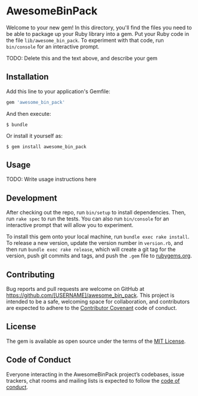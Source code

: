 # AwesomeBinPack

Welcome to your new gem! In this directory, you'll find the files you need to be able to package up your Ruby library into a gem. Put your Ruby code in the file `lib/awesome_bin_pack`. To experiment with that code, run `bin/console` for an interactive prompt.

TODO: Delete this and the text above, and describe your gem

## Installation

Add this line to your application's Gemfile:

```ruby
gem 'awesome_bin_pack'
```

And then execute:

    $ bundle

Or install it yourself as:

    $ gem install awesome_bin_pack

## Usage

TODO: Write usage instructions here

## Development

After checking out the repo, run `bin/setup` to install dependencies. Then, run `rake spec` to run the tests. You can also run `bin/console` for an interactive prompt that will allow you to experiment.

To install this gem onto your local machine, run `bundle exec rake install`. To release a new version, update the version number in `version.rb`, and then run `bundle exec rake release`, which will create a git tag for the version, push git commits and tags, and push the `.gem` file to [rubygems.org](https://rubygems.org).

## Contributing

Bug reports and pull requests are welcome on GitHub at https://github.com/[USERNAME]/awesome_bin_pack. This project is intended to be a safe, welcoming space for collaboration, and contributors are expected to adhere to the [Contributor Covenant](http://contributor-covenant.org) code of conduct.

## License

The gem is available as open source under the terms of the [MIT License](https://opensource.org/licenses/MIT).

## Code of Conduct

Everyone interacting in the AwesomeBinPack project’s codebases, issue trackers, chat rooms and mailing lists is expected to follow the [code of conduct](https://github.com/[USERNAME]/awesome_bin_pack/blob/master/CODE_OF_CONDUCT.md).
